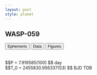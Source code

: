 ```yaml
---
layout: post
style: planet
---
```

<script src="../js/planets.js"></script>

## WASP-059

<!-- Tab links -->
<div class="tab">
<button class="tablinks" onclick="openCity(event, 'Ephemeris')">Ephemeris</button>
<button class="tablinks" onclick="openCity(event, 'Data')">Data</button>
<button class="tablinks" onclick="openCity(event, 'Figures')">Figures</button>
</div>

<!-- Tab content -->
<div id="Ephemeris" class="tabcontent" markdown="1">
<br/><br/>
$$P = 7.919585(100) $$ day <br/>
$$T_0 = 2455830.956337(53) $$ BJD TDB
<br/><br/>
<br/><br/>
</div>


